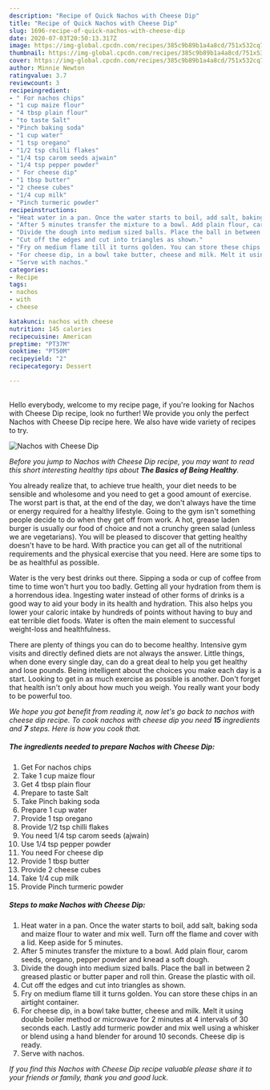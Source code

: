 ```yaml
---
description: "Recipe of Quick Nachos with Cheese Dip"
title: "Recipe of Quick Nachos with Cheese Dip"
slug: 1696-recipe-of-quick-nachos-with-cheese-dip
date: 2020-07-03T20:50:13.317Z
image: https://img-global.cpcdn.com/recipes/385c9b89b1a4a8cd/751x532cq70/nachos-with-cheese-dip-recipe-main-photo.jpg
thumbnail: https://img-global.cpcdn.com/recipes/385c9b89b1a4a8cd/751x532cq70/nachos-with-cheese-dip-recipe-main-photo.jpg
cover: https://img-global.cpcdn.com/recipes/385c9b89b1a4a8cd/751x532cq70/nachos-with-cheese-dip-recipe-main-photo.jpg
author: Minnie Newton
ratingvalue: 3.7
reviewcount: 3
recipeingredient:
- " For nachos chips"
- "1 cup maize flour"
- "4 tbsp plain flour"
- "to taste Salt"
- "Pinch baking soda"
- "1 cup water"
- "1 tsp oregano"
- "1/2 tsp chilli flakes"
- "1/4 tsp carom seeds ajwain"
- "1/4 tsp pepper powder"
- " For cheese dip"
- "1 tbsp butter"
- "2 cheese cubes"
- "1/4 cup milk"
- "Pinch turmeric powder"
recipeinstructions:
- "Heat water in a pan. Once the water starts to boil, add salt, baking soda and maize flour to water and mix well. Turn off the flame and cover with a lid. Keep aside for 5 minutes."
- "After 5 minutes transfer the mixture to a bowl. Add plain flour, carom seeds, oregano, pepper powder and knead a soft dough."
- "Divide the dough into medium sized balls. Place the ball in between 2 greased plastic or butter paper and roll thin. Grease the plastic with oil."
- "Cut off the edges and cut into triangles as shown."
- "Fry on medium flame till it turns golden. You can store these chips in an airtight container."
- "For cheese dip, in a bowl take butter, cheese and milk. Melt it using double boiler method or microwave for 2 minutes at 4 intervals of 30 seconds each. Lastly add turmeric powder and mix well using a whisker or blend using a hand blender for around 10 seconds. Cheese dip is ready."
- "Serve with nachos."
categories:
- Recipe
tags:
- nachos
- with
- cheese

katakunci: nachos with cheese 
nutrition: 145 calories
recipecuisine: American
preptime: "PT37M"
cooktime: "PT50M"
recipeyield: "2"
recipecategory: Dessert

---
```

<br>
Hello everybody, welcome to my recipe page, if you're looking for Nachos with Cheese Dip recipe, look no further! We provide you only the perfect Nachos with Cheese Dip recipe here. We also have wide variety of recipes to try.
<br>


![Nachos with Cheese Dip](https://img-global.cpcdn.com/recipes/385c9b89b1a4a8cd/751x532cq70/nachos-with-cheese-dip-recipe-main-photo.jpg)

<i>Before you jump to Nachos with Cheese Dip recipe, you may want to read this short interesting healthy tips about <strong>The Basics of Being Healthy</strong>.</i>

You already realize that, to achieve true health, your diet needs to be sensible and wholesome and you need to get a good amount of exercise. The worst part is that, at the end of the day, we don't always have the time or energy required for a healthy lifestyle. Going to the gym isn't something people decide to do when they get off from work. A hot, grease laden burger is usually our food of choice and not a crunchy green salad (unless we are vegetarians). You will be pleased to discover that getting healthy doesn't have to be hard. With practice you can get all of the nutritional requirements and the physical exercise that you need. Here are some tips to be as healthful as possible.

Water is the very best drinks out there. Sipping a soda or cup of coffee from time to time won't hurt you too badly. Getting all your hydration from them is a horrendous idea. Ingesting water instead of other forms of drinks is a good way to aid your body in its health and hydration. This also helps you lower your caloric intake by hundreds of points without having to buy and eat terrible diet foods. Water is often the main element to successful weight-loss and healthfulness.

There are plenty of things you can do to become healthy. Intensive gym visits and directly defined diets are not always the answer. Little things, when done every single day, can do a great deal to help you get healthy and lose pounds. Being intelligent about the choices you make each day is a start. Looking to get in as much exercise as possible is another. Don't forget that health isn't only about how much you weigh. You really want your body to be powerful too. 


<i>We hope you got benefit from reading it, now let's go back to nachos with cheese dip recipe. To cook nachos with cheese dip you need <strong>15</strong> ingredients and <strong>7</strong> steps. Here is how you cook that.
</i>

##### The ingredients needed to prepare Nachos with Cheese Dip:

1. Get  For nachos chips
1. Take 1 cup maize flour
1. Get 4 tbsp plain flour
1. Prepare to taste Salt
1. Take Pinch baking soda
1. Prepare 1 cup water
1. Provide 1 tsp oregano
1. Provide 1/2 tsp chilli flakes
1. You need 1/4 tsp carom seeds (ajwain)
1. Use 1/4 tsp pepper powder
1. You need  For cheese dip
1. Provide 1 tbsp butter
1. Provide 2 cheese cubes
1. Take 1/4 cup milk
1. Provide Pinch turmeric powder


##### Steps to make Nachos with Cheese Dip:

1. Heat water in a pan. Once the water starts to boil, add salt, baking soda and maize flour to water and mix well. Turn off the flame and cover with a lid. Keep aside for 5 minutes.
1. After 5 minutes transfer the mixture to a bowl. Add plain flour, carom seeds, oregano, pepper powder and knead a soft dough.
1. Divide the dough into medium sized balls. Place the ball in between 2 greased plastic or butter paper and roll thin. Grease the plastic with oil.
1. Cut off the edges and cut into triangles as shown.
1. Fry on medium flame till it turns golden. You can store these chips in an airtight container.
1. For cheese dip, in a bowl take butter, cheese and milk. Melt it using double boiler method or microwave for 2 minutes at 4 intervals of 30 seconds each. Lastly add turmeric powder and mix well using a whisker or blend using a hand blender for around 10 seconds. Cheese dip is ready.
1. Serve with nachos.


<i>If you find this Nachos with Cheese Dip recipe valuable please share it to your friends or family, thank you and good luck.</i>
